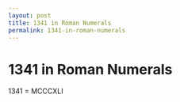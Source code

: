 ```yaml
---
layout: post
title: 1341 in Roman Numerals
permalink: 1341-in-roman-numerals
---
```


# 1341 in Roman Numerals

1341 = MCCCXLI
